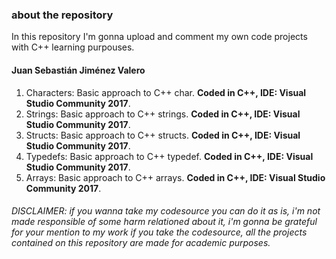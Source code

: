 ### about the repository
In this repository I'm gonna upload and comment my own code projects with C++ learning purpouses.

#### Juan Sebastián Jiménez Valero
  1. Characters: Basic approach to C++ char. **Coded in C++, IDE: Visual Studio Community 2017**.
  2. Strings: Basic approach to C++ strings. **Coded in C++, IDE: Visual Studio Community 2017**.
  3. Structs: Basic approach to C++ structs. **Coded in C++, IDE: Visual Studio Community 2017**.
  4. Typedefs: Basic approach to C++ typedef. **Coded in C++, IDE: Visual Studio Community 2017**.
  5. Arrays: Basic approach to C++ arrays. **Coded in C++, IDE: Visual Studio Community 2017**.

###### DISCLAIMER: if you wanna take my codesource you can do it as is, i'm not made responsible of some harm relationed about it, i'm gonna be grateful for your mention to my work if you take the codesource, all the projects contained on this repository are made for academic purposes.

